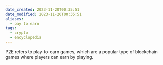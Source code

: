 ```yaml
---
date_created: 2023-11-20T00:35:51
date_modified: 2023-11-20T00:35:51
aliases:
  - pay to earn
tags:
  - crypto
  - encyclopedia
---
```

P2E refers to play-to-earn games, which are a popular type of blockchain games where players can earn by playing.